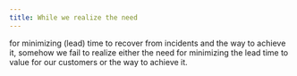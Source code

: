```yaml
---
title: While we realize the need
---
```


 for minimizing (lead) time to recover from incidents and the way to achieve it, somehow we fail to realize either the need for minimizing the lead time to value for our customers or the way to achieve it.
